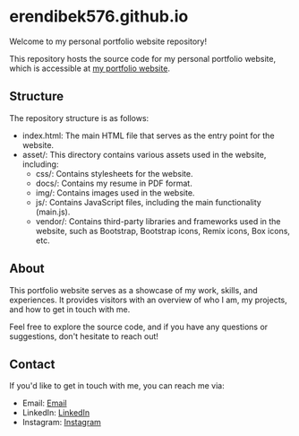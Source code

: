 # erendibek576.github.io

Welcome to my personal portfolio website repository!

This repository hosts the source code for my personal portfolio website, which is accessible at [my portfolio website](https://erendibek576.github.io/).

## Structure

The repository structure is as follows:

- index.html: The main HTML file that serves as the entry point for the website.
- asset/: This directory contains various assets used in the website, including:
    - css/: Contains stylesheets for the website.
    - docs/: Contains my resume in PDF format.
    - img/: Contains images used in the website.
    - js/: Contains JavaScript files, including the main functionality (main.js).
    - vendor/: Contains third-party libraries and frameworks used in the website, such as Bootstrap, Bootstrap icons, Remix icons, Box icons, etc.

## About

This portfolio website serves as a showcase of my work, skills, and experiences. It provides visitors with an overview of who I am, my projects, and how to get in touch with me.

Feel free to explore the source code, and if you have any questions or suggestions, don't hesitate to reach out!

## Contact

If you'd like to get in touch with me, you can reach me via:

- Email: [Email](https://erendibek576@gmail.com/)
- LinkedIn: [LinkedIn](https://www.linkedin.com/in/muhammed-eren-dibek/)
- Instagram: [Instagram](https://www.instagram.com/eren_dibek_57/)
